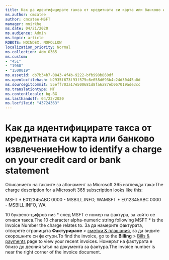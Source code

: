 ```yaml
---
title: Как да идентифицирате такса от кредитната си карта или банково извлечение
ms.author: cmcatee
author: cmcatee-MSFT
manager: mnirkhe
ms.date: 04/21/2020
ms.audience: Admin
ms.topic: article
ROBOTS: NOINDEX, NOFOLLOW
localization_priority: Normal
ms.collection: Adm_O365
ms.custom:
- "451"
- "1960"
- "1500019"
ms.assetid: db7b34b7-0843-4f4b-9222-bfb998b860df
ms.openlocfilehash: b2935f673f93f575c6e658d693b4c24d30445a0d
ms.sourcegitcommit: 55eff703a17e500681d8fa6a87eb067019ade3cc
ms.translationtype: MT
ms.contentlocale: bg-BG
ms.lasthandoff: 04/22/2020
ms.locfileid: "43724363"
---
```

# <a name="how-to-identify-a-charge-on-your-credit-card-or-bank-statement"></a><span data-ttu-id="cfdd5-102">Как да идентифицирате такса от кредитната си карта или банково извлечение</span><span class="sxs-lookup"><span data-stu-id="cfdd5-102">How to identify a charge on your credit card or bank statement</span></span>

<span data-ttu-id="cfdd5-103">Описанието на таксите за абонамент за Microsoft 365 изглежда така:</span><span class="sxs-lookup"><span data-stu-id="cfdd5-103">The charge description for a Microsoft 365 subscription looks like this:</span></span>
  
<span data-ttu-id="cfdd5-104">MSFT \* E012345ABC 0000 - MSBILL.INFO, WA</span><span class="sxs-lookup"><span data-stu-id="cfdd5-104">MSFT \* E012345ABC 0000 - MSBILL.INFO, WA</span></span>
  
<span data-ttu-id="cfdd5-105">10 буквено-цифров низ \* след MSFT е номер на фактура, за който се отнася такса.</span><span class="sxs-lookup"><span data-stu-id="cfdd5-105">The 10 character alpha-numeric string following MSFT \* is the Invoice Number the charge relates to.</span></span> <span data-ttu-id="cfdd5-106">За да намерите фактурата, отворете страницата **Фактуриране** \> [сметки & плащания,](https://go.microsoft.com/fwlink/p/?linkid=848039) за да видите скорошните си фактури.</span><span class="sxs-lookup"><span data-stu-id="cfdd5-106">To find the invoice, go to the **Billing** \> [Bills & payments](https://go.microsoft.com/fwlink/p/?linkid=848039) page to view your recent invoices.</span></span> <span data-ttu-id="cfdd5-107">Номерът на фактурата е близо до десния ъгъл на документа за фактура.</span><span class="sxs-lookup"><span data-stu-id="cfdd5-107">The invoice number is near the right corner of the invoice document.</span></span>